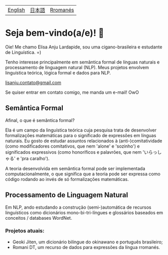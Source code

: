 <table>
  <tr>
    <td><a href="README.md">English</a></td>
    <td><a href="readmejp.md">日本語</a></td>
    <td><a href="readmerm.md">Rromanés</a></td>
  </tr>
</table>


# Seja bem-vindo(a/e)! 🐝
Oie! Me chamo Elisa Anju Lardapide, sou uma cigano-brasileira e estudante de Linguística. =)

Tenho interesse principalmente em semântica formal de línguas naturais e processamento de linguagem natural (NLP). Meus projetos envolvem linguística teórica, lógica formal e dados para NLP. 

lisanju.contato@gmail.com

Se quiser entrar em contato comigo, me manda um e-mail! OwO

## Semântica Formal
Afinal, o que é semântica formal?

Ela é um campo da linguística teórica cuja pesquisa trata de desenvolver formalizações matemáticas para o significado de expressões em línguas naturais. Eu gosto de estudar assuntos relacionados à (anti-)comitatividade (como modificadores comitativos, que nem 'alone' e 'sozinho') e significados expressivos (como honoríficos e palavrões, que nem 'いらっしゃる' e 'pra caralho').

A teoria desenvolvida em semântica formal pode ser implementada computacionalmente, o que significa que a teoria pode ser expressa como código rodando ao invés de só formalizações matemáticas.

## Processamento de Linguagem Natural
Em NLP, ando estudando a construção (semi-)automática de recursos linguísticos como dicionários mono-bi-tri-língues e glossários baseados em conceitos / databases WordNet.

### Projetos atuais:
- Geoki Jiten, um dicionário bilíngue do okinawano e português brasileiro;
- Romani DT, um recurso de dados para expressões da língua rromanés.
